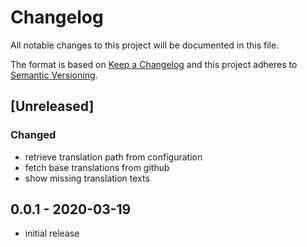 # Changelog

All notable changes to this project will be documented in this file.

The format is based on [Keep a Changelog](http://keepachangelog.com/en/1.0.0/)
and this project adheres to [Semantic Versioning](http://semver.org/spec/v2.0.0.html).

## [Unreleased]

### Changed

- retrieve translation path from configuration
- fetch base translations from github
- show missing translation texts

## 0.0.1 - 2020-03-19

- initial release
